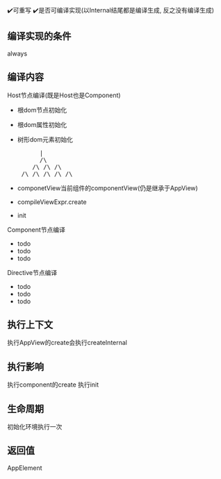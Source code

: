 :heavy_check_mark:可重写 
:heavy_check_mark:是否可编译实现(以Internal结尾都是编译生成, 反之没有编译生成)
  
编译实现的条件
----
  always
  
编译内容
----
Host节点编译(既是Host也是Component)

 - 根dom节点初始化
 - 根dom属性初始化
 - 树形dom元素初始化
   <pre>
         |         
         /\        
       /\ /\ /\     
    /\ /\ /\ /\ /\  
   </pre>
   
 - componetView当前组件的componentView(仍是继承于AppView)
 - compileViewExpr.create
 - init
 
Component节点编译
 - todo
 - todo
 - todo

Directive节点编译
 - todo
 - todo
 - todo
 
执行上下文
----
执行AppView的create会执行createInternal

执行影响
----
执行component的create
执行init


生命周期
----
初始化环境执行一次

返回值
----
AppElement
